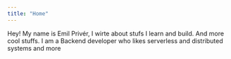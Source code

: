 ```yaml
---
title: "Home"
---
```


Hey!
My name is Emil Privér, I wirte about stufs I learn and build. And more cool stuffs.
I am a Backend developer who likes serverless and distributed systems and more
